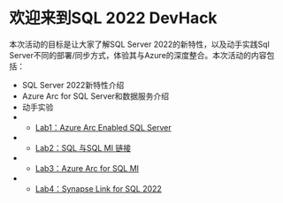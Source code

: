 # 欢迎来到SQL 2022 DevHack

本次活动的目标是让大家了解SQL Server 2022的新特性，以及动手实践Sql Server不同的部署/同步方式，体验其与Azure的深度整合。本次活动的内容包括：
- SQL Server 2022新特性介绍
- Azure Arc for SQL Server和数据服务介绍
- 动手实验
- - [Lab1：Azure Arc Enabled SQL Server](https://github.com/microsoft/gps-csa-tech-stack/blob/main/SQL2022-Devhack/Lab1/Azure%20Arc%20Enabled%20SQL%20Server.md)
- - [Lab2：SQL 与SQL MI 链接](./Lab2/README.md)
- - [Lab3：Azure Arc for SQL MI](./Lab3/README.md)
- - [Lab4：Synapse Link for SQL 2022](./Lab4/README.md)
